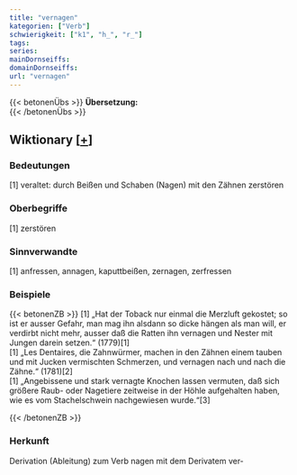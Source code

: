```yaml
---
title: "vernagen"
kategorien: ["Verb"]
schwierigkeit: ["k1", "h_", "r_"]
tags:
series:
mainDornseiffs:
domainDornseiffs:
url: "vernagen"
---
```


{{< betonenÜbs >}}
**Übersetzung:**  
{{< /betonenÜbs >}}

## Wiktionary [[+](https://de.wiktionary.org/wiki/vernagen)]

### Bedeutungen
[1] veraltet: durch Beißen und Schaben (Nagen) mit den Zähnen zerstören  

### Oberbegriffe
[1] zerstören  

### Sinnverwandte
[1] anfressen, annagen, kaputtbeißen, zernagen, zerfressen  

### Beispiele
{{< betonenZB >}}
[1] „Hat der Toback nur einmal die Merzluft gekostet; so ist er ausser Gefahr, man mag ihn alsdann so dicke hängen als man will, er verdirbt nicht mehr, ausser daß die Ratten ihn vernagen und Nester mit Jungen darein setzen.“ (1779)[1]  
[1] „Les Dentaires, die Zahnwürmer, machen in den Zähnen einem tauben und mit Jucken vermischten Schmerzen, und vernagen nach und nach die Zähne.“ (1781)[2]  
[1] „Angebissene und stark vernagte Knochen lassen vermuten, daß sich größere Raub- oder Nagetiere zeitweise in der Höhle aufgehalten haben, wie es vom Stachelschwein nachgewiesen wurde.“[3]  

{{< /betonenZB >}}
### Herkunft
Derivation (Ableitung) zum Verb nagen mit dem Derivatem ver-  


